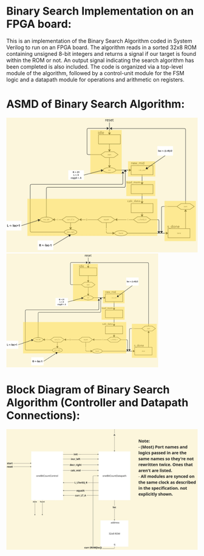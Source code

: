 # Binary Search Implementation on an FPGA board:
This is an implementation of the Binary Search Algorithm coded in System Verilog to run on an FPGA board. The algorithm reads in a sorted 32x8 ROM containing unsigned 8-bit integers and returns a signal if our target is found within the ROM or not. An output signal indicating the search algorithm has been completed is also included. The code is organized via a top-level module of the algorithm, followed by a control-unit module for the FSM logic and a datapath module for operations and arithmetic on registers.

# ASMD of Binary Search Algorithm:
![BS_ASMD](binarySearchASMD.jpg)
<img src="binarySearchASMD.jpg" alt="Sample Image" width="400" height="300">


# Block Diagram of Binary Search Algorithm (Controller and Datapath Connections):
![BS_BDIAGRAM](BinarySearchBlockDiagram.jpg)

